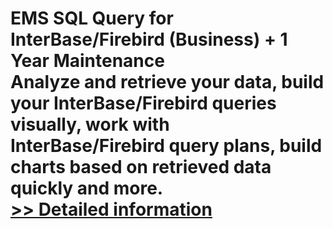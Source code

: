 # EMS SQL Query for InterBase/Firebird (Business) + 1 Year Maintenance<br />Analyze and retrieve your data, build your InterBase/Firebird queries visually, work with InterBase/Firebird query plans, build charts based on retrieved data quickly and more.<br />[>> Detailed information](https://secure.shareit.com/shareit/product.html?productid=300068064&affiliateid=200057808)